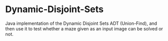 # Dynamic-Disjoint-Sets
Java implementation of the Dynamic Disjoint Sets ADT (Union-Find), and then use it to test whether a maze given as an input image can be solved or not.
